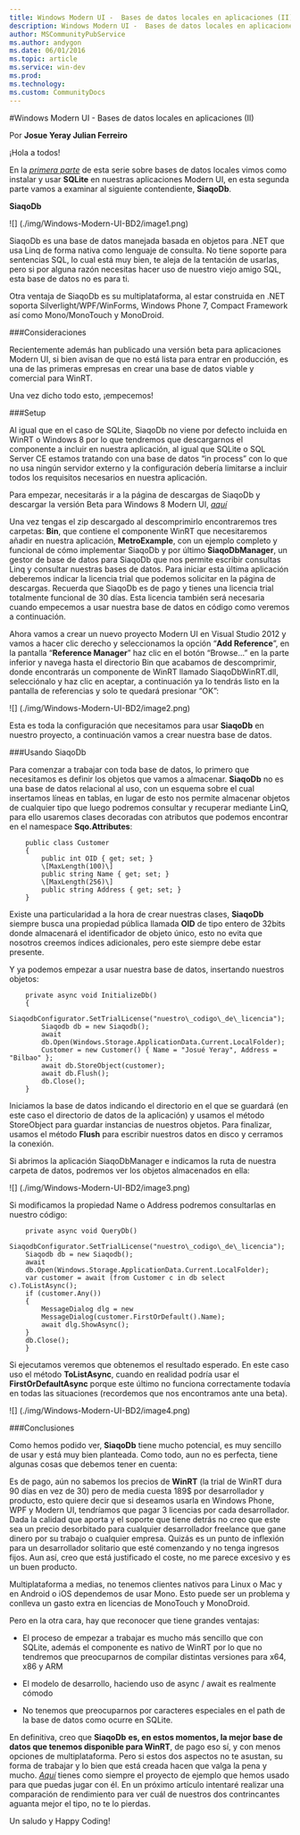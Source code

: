 ```yaml
---
title: Windows Modern UI -  Bases de datos locales en aplicaciones (II)
description: Windows Modern UI -  Bases de datos locales en aplicaciones (II)
author: MSCommunityPubService
ms.author: andygon
ms.date: 06/01/2016
ms.topic: article
ms.service: win-dev
ms.prod: 
ms.technology:
ms.custom: CommunityDocs
---
```


#Windows Modern UI -  Bases de datos locales en aplicaciones (II)

Por **Josue Yeray Julian Ferreiro**



¡Hola a todos!

En la [*primera
parte*](http://geeks.ms/blogs/jyeray/archive/2012/07/04/windows-8-bases-de-datos-locales-en-aplicaciones-metro-i.aspx)
de esta serie sobre bases de datos locales vimos como instalar y usar
**SQLite** en nuestras aplicaciones Modern UI, en esta segunda parte
vamos a examinar al siguiente contendiente, **SiaqoDb**.

**SiaqoDb**

![] (./img/Windows-Modern-UI-BD2/image1.png)

SiaqoDb es una base de datos manejada basada en objetos para .NET que
usa Linq de forma nativa como lenguaje de consulta. No tiene soporte
para sentencias SQL, lo cual está muy bien, te aleja de la tentación de
usarlas, pero si por alguna razón necesitas hacer uso de nuestro viejo
amigo SQL, esta base de datos no es para ti.

Otra ventaja de SiaqoDb es su multiplataforma, al estar construida en
.NET soporta Silverlight/WPF/WinForms, Windows Phone 7, Compact
Framework así como Mono/MonoTouch y MonoDroid.

###Consideraciones


Recientemente además han publicado una versión beta para aplicaciones
Modern UI, si bien avisan de que no está lista para entrar en
producción, es una de las primeras empresas en crear una base de datos
viable y comercial para WinRT.

Una vez dicho todo esto, ¡empecemos!

###Setup


Al igual que en el caso de SQLite, SiaqoDb no viene por defecto incluida
en WinRT o Windows 8 por lo que tendremos que descargarnos el componente
a incluir en nuestra aplicación, al igual que SQLite o SQL Server CE
estamos tratando con una base de datos “in process” con lo que no usa
ningún servidor externo y la configuración debería limitarse a incluir
todos los requisitos necesarios en nuestra aplicación.

Para empezar, necesitarás ir a la página de descargas de SiaqoDb y
descargar la versión Beta para Windows 8 Modern UI,
[*aquí*](http://siaqodb.com/?page_id=8)

Una vez tengas el zip descargado al descomprimirlo encontraremos tres
carpetas: **Bin**, que contiene el componente WinRT que necesitaremos
añadir en nuestra aplicación, **MetroExample**, con un ejemplo completo
y funcional de cómo implementar SiaqoDb y por último **SiaqoDbManager**,
un gestor de base de datos para SiaqoDb que nos permite escribir
consultas Linq y consultar nuestras bases de datos. Para iniciar esta
última aplicación deberemos indicar la licencia trial que podemos
solicitar en la página de descargas. Recuerda que SiaqoDb es de pago y
tienes una licencia trial totalmente funcional de 30 días. Esta licencia
también será necesaria cuando empecemos a usar nuestra base de datos en
código como veremos a continuación.

Ahora vamos a crear un nuevo proyecto Modern UI en Visual Studio 2012 y
vamos a hacer clic derecho y seleccionamos la opción “**Add
Reference**”, en la pantalla “**Reference Manager**” haz clic en el
botón “Browse…” en la parte inferior y navega hasta el directorio Bin
que acabamos de descomprimir, donde encontrarás un componente de WinRT
llamado SiaqoDbWinRT.dll, selecciónalo y haz clic en aceptar, a
continuación ya lo tendrás listo en la pantalla de referencias y solo te
quedará presionar “OK”:

![] (./img/Windows-Modern-UI-BD2/image2.png)

Esta es toda la configuración que necesitamos para usar **SiaqoDb** en
nuestro proyecto, a continuación vamos a crear nuestra base de datos.

###Usando SiaqoDb


Para comenzar a trabajar con toda base de datos, lo primero que
necesitamos es definir los objetos que vamos a almacenar. **SiaqoDb** no
es una base de datos relacional al uso, con un esquema sobre el cual
insertamos líneas en tablas, en lugar de esto nos permite almacenar
objetos de cualquier tipo que luego podremos consultar y recuperar
mediante LinQ, para ello usaremos clases decoradas con atributos que
podemos encontrar en el namespace **Sqo.Attributes**:


```
    public class Customer
    {
        public int OID { get; set; }
        \[MaxLength(100)\]
        public string Name { get; set; }
        \[MaxLength(256)\]
        public string Address { get; set; }
    }
```

Existe una particularidad a la hora de crear nuestras clases,
**SiaqoDb** siempre busca una propiedad pública llamada **OID** de tipo
entero de 32bits donde almacenará el identificador de objeto único, esto
no evita que nosotros creemos índices adicionales, pero este siempre
debe estar presente.

Y ya podemos empezar a usar nuestra base de datos, insertando nuestros
objetos:


```
    private async void InitializeDb()
    {
        SiaqodbConfigurator.SetTrialLicense("nuestro\_codigo\_de\_licencia");
        Siaqodb db = new Siaqodb();
        await
        db.Open(Windows.Storage.ApplicationData.Current.LocalFolder);
        Customer = new Customer() { Name = "Josué Yeray", Address = "Bilbao" };
        await db.StoreObject(customer);
        await db.Flush();
        db.Close();
    }
```

Iniciamos la base de datos indicando el directorio en el que se guardará
(en este caso el directorio de datos de la aplicación) y usamos el
método StoreObject para guardar instancias de nuestros objetos. Para
finalizar, usamos el método **Flush** para escribir nuestros datos en
disco y cerramos la conexión.

Si abrimos la aplicación SiaqoDbManager e indicamos la ruta de nuestra
carpeta de datos, podremos ver los objetos almacenados en ella:

![] (./img/Windows-Modern-UI-BD2/image3.png)
 

Si modificamos la propiedad Name o Address podremos consultarlas en
nuestro código:

```
    private async void QueryDb()
    SiaqodbConfigurator.SetTrialLicense("nuestro\_codigo\_de\_licencia");
    Siaqodb db = new Siaqodb();
    await
    db.Open(Windows.Storage.ApplicationData.Current.LocalFolder);
    var customer = await (from Customer c in db select c).ToListAsync();
    if (customer.Any())
    {
        MessageDialog dlg = new
        MessageDialog(customer.FirstOrDefault().Name);
        await dlg.ShowAsync();
    }
    db.Close();
    }
```

Si ejecutamos veremos que obtenemos el resultado esperado. En este caso
uso el método **ToListAsync**, cuando en realidad podría usar el
**FirstOrDefaultAsync** porque este último no funciona correctamente
todavía en todas las situaciones (recordemos que nos encontramos ante
una beta).

![] (./img/Windows-Modern-UI-BD2/image4.png)

###Conclusiones


Como hemos podido ver, **SiaqoDb** tiene mucho potencial, es muy
sencillo de usar y está muy bien planteada. Como todo, aun no es
perfecta, tiene algunas cosas que debemos tener en cuenta:

Es de pago, aún no sabemos los precios de **WinRT** (la trial de WinRT
dura 90 días en vez de 30) pero de media cuesta 189\$ por desarrollador
y producto, esto quiere decir que si deseamos usarla en Windows Phone,
WPF y Modern UI, tendríamos que pagar 3 licencias por cada
desarrollador. Dada la calidad que aporta y el soporte que tiene detrás
no creo que este sea un precio desorbitado para cualquier desarrollador
freelance que gane dinero por su trabajo o cualquier empresa. Quizás es
un punto de inflexión para un desarrollador solitario que esté
comenzando y no tenga ingresos fijos. Aun así, creo que está justificado
el coste, no me parece excesivo y es un buen producto.

Multiplataforma a medias, no tenemos clientes nativos para Linux o
    Mac y en Android o iOS dependemos de usar Mono. Esto puede ser un
    problema y conlleva un gasto extra en licencias de MonoTouch
    y MonoDroid.



Pero en la otra cara, hay que reconocer que tiene grandes ventajas:

- El proceso de empezar a trabajar es mucho más sencillo que con
    SQLite, además el componente es nativo de WinRT por lo que no
    tendremos que preocuparnos de compilar distintas versiones para x64,
    x86 y ARM

- El modelo de desarrollo, haciendo uso de async / await es realmente
    cómodo

- No tenemos que preocuparnos por caracteres especiales en el path de
    la base de datos como ocurre en SQLite.


En definitiva, creo que **SiaqoDb** **es, en estos momentos, la mejor
base de datos que tenemos disponible para WinRT**, de pago eso sí, y con
menos opciones de multiplataforma. Pero si estos dos aspectos no te
asustan, su forma de trabajar y lo bien que está creada hacen que valga
la pena y mucho.
[*Aquí*](https://skydrive.live.com/redir?resid=FD100135B82F3364!655)
tienes como siempre el proyecto de ejemplo que hemos usado para que
puedas jugar con él. En un próximo artículo intentaré realizar una
comparación de rendimiento para ver cuál de nuestros dos contrincantes
aguanta mejor el tipo, no te lo pierdas.

Un saludo y Happy Coding!





